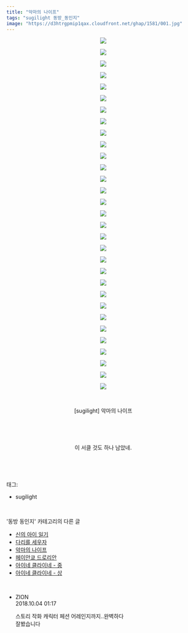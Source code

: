 ```yaml
---
title: "악마의 나이프"
tags: "sugilight 동방_동인지"
image: "https://d3htrgpmip1qax.cloudfront.net/ghap/1581/001.jpg"
---
```

<div class="article">
<p style="text-align: center; clear: none; float: none;"><img src="{{ site.imgserver5 }}/ghap/1581/001.jpg"/></p>
<p style="text-align: center; clear: none; float: none;"><img src="{{ site.imgserver5 }}/ghap/1581/002.jpg"/></p>
<p style="text-align: center; clear: none; float: none;"><img src="{{ site.imgserver5 }}/ghap/1581/003.jpg"/></p>
<p style="text-align: center; clear: none; float: none;"><img src="{{ site.imgserver5 }}/ghap/1581/004.jpg"/></p>
<p style="text-align: center; clear: none; float: none;"><img src="{{ site.imgserver5 }}/ghap/1581/005.jpg"/></p>
<p style="text-align: center; clear: none; float: none;"><img src="{{ site.imgserver5 }}/ghap/1581/006.jpg"/></p>
<p style="text-align: center; clear: none; float: none;"><img src="{{ site.imgserver5 }}/ghap/1581/007.jpg"/></p>
<p style="text-align: center; clear: none; float: none;"><img src="{{ site.imgserver5 }}/ghap/1581/008.jpg"/></p>
<p style="text-align: center; clear: none; float: none;"><img src="{{ site.imgserver5 }}/ghap/1581/009.jpg"/></p>
<p style="text-align: center; clear: none; float: none;"><img src="{{ site.imgserver5 }}/ghap/1581/010.jpg"/></p>
<p style="text-align: center; clear: none; float: none;"><img src="{{ site.imgserver5 }}/ghap/1581/011.jpg"/></p>
<p style="text-align: center; clear: none; float: none;"><img src="{{ site.imgserver5 }}/ghap/1581/012.jpg"/></p>
<p style="text-align: center; clear: none; float: none;"><img src="{{ site.imgserver5 }}/ghap/1581/013.jpg"/></p>
<p style="text-align: center; clear: none; float: none;"><img src="{{ site.imgserver5 }}/ghap/1581/014.jpg"/></p>
<p style="text-align: center; clear: none; float: none;"><img src="{{ site.imgserver5 }}/ghap/1581/015.jpg"/></p>
<p style="text-align: center; clear: none; float: none;"><img src="{{ site.imgserver5 }}/ghap/1581/016.jpg"/></p>
<p style="text-align: center; clear: none; float: none;"><img src="{{ site.imgserver5 }}/ghap/1581/017.jpg"/></p>
<p style="text-align: center; clear: none; float: none;"><img src="{{ site.imgserver5 }}/ghap/1581/018.jpg"/></p>
<p style="text-align: center; clear: none; float: none;"><img src="{{ site.imgserver5 }}/ghap/1581/019.jpg"/></p>
<p style="text-align: center; clear: none; float: none;"><img src="{{ site.imgserver5 }}/ghap/1581/020.jpg"/></p>
<p style="text-align: center; clear: none; float: none;"><img src="{{ site.imgserver5 }}/ghap/1581/021.jpg"/></p>
<p style="text-align: center; clear: none; float: none;"><img src="{{ site.imgserver5 }}/ghap/1581/022.jpg"/></p>
<p style="text-align: center; clear: none; float: none;"><img src="{{ site.imgserver5 }}/ghap/1581/023.jpg"/></p>
<p style="text-align: center; clear: none; float: none;"><img src="{{ site.imgserver5 }}/ghap/1581/024.jpg"/></p>
<p style="text-align: center; clear: none; float: none;"><img src="{{ site.imgserver5 }}/ghap/1581/025.jpg"/></p>
<p style="text-align: center; clear: none; float: none;"><img src="{{ site.imgserver5 }}/ghap/1581/026.jpg"/></p>
<p style="text-align: center; clear: none; float: none;"><img src="{{ site.imgserver5 }}/ghap/1581/027.jpg"/></p>
<p style="text-align: center; clear: none; float: none;"><img src="{{ site.imgserver5 }}/ghap/1581/028.jpg"/></p>
<p style="text-align: center; clear: none; float: none;"><img src="{{ site.imgserver5 }}/ghap/1581/029.jpg"/></p>
<p style="text-align: center; clear: none; float: none;"><img src="{{ site.imgserver5 }}/ghap/1581/030.jpg"/></p>
<p style="text-align: center; clear: none; float: none;"><img src="{{ site.imgserver5 }}/ghap/1581/031.jpg"/></p>
<p style="text-align: center; clear: none; float: none;"><br/></p>
<p style="text-align: center; clear: none; float: none;">[sugilight] 악마의 나이프</p>
<p style="text-align: center; clear: none; float: none;"><br/></p>
<p style="text-align: center; clear: none; float: none;"><br/></p>
<p style="text-align: center; clear: none; float: none;">이 서클 것도 하나 남았네.</p>
<p><br/></p>
</div><br/>
<div class="tagTrail">
<p>태그: </p>
<ul>
<li>sugilight</li>
</ul>
</div><br/>
<div class="another">
<p>'동방 동인지' 카테고리의 다른 글</p>
<ul>
<li><a href="/ghap_1583">신의 아이 일기</a></li>
<li><a href="/ghap_1582">다리를 세우자</a></li>
<li><a href="/ghap_1581">악마의 나이프</a></li>
<li><a href="/ghap_1580">헤이안쿄 드로리안</a></li>
<li><a href="/ghap_1579">아이네 클라이네 - 중</a></li>
<li><a href="/ghap_1578">아이네 클라이네 - 상</a></li>
</ul>
</div><br/>
<div class="cb_module cb_fluid">
<div class="cb_wrt cb_profile">
<div class="comment">
<ul>
<li class="cb_thumb_off" id="comment15344615">
<div class="cb_comment_area">
<div class="cb_info_area">
<div class="cb_section">
<span class="cb_nick_name">ZION</span>
</div>
<div class="cb_section">
<span class="cb_date">2018.10.04 01:17 </span>
</div>
</div>
<div class="cb_dsc_comment">
<p class="cb_dsc">
											스토리 작화 캐릭터 페션 어레인지까지..완벽하다<br/>
잘봤습니다<br/>
</p>
</div>
</div></li>
</ul>
</div>
</div><!-- commentList close -->
</div><br/>
